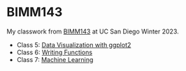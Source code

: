 # BIMM143

My classwork from [BIMM143](https://bioboot.github.io/bimm143_W23/) at UC San Diego Winter 2023.

- Class 5: [Data Visualization with ggplot2](https://github.com/macroglossum-stellatarum/bimm143_github/blob/main/class05/class05.pdf)
- Class 6: [Writing Functions](https://github.com/macroglossum-stellatarum/bimm143_github/blob/main/class06/class06.md)
- Class 7: [Machine Learning](https://github.com/macroglossum-stellatarum/bimm143_github/blob/main/class07/class07.md)
